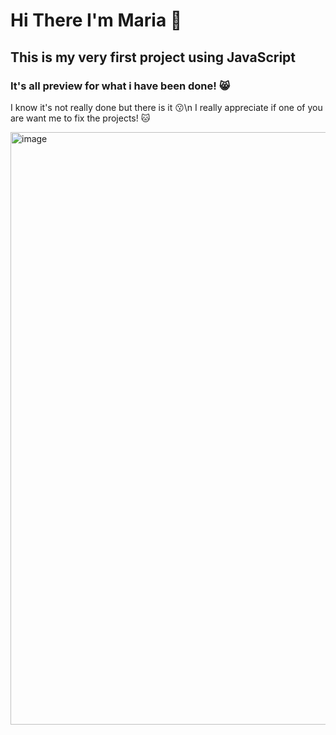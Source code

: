 <h1> Hi There I'm Maria 👋 </h1>

<h2> This is my very first project using JavaScript

  <h3> It's all preview for what i have been done! 😸 </h3>
  <p> I know it's not really done but there is it 😗\n
    I really appreciate if one of you are want me to fix the projects! 🐱 </p>
  
  <img width="948" alt="image" src="https://user-images.githubusercontent.com/114895269/210167173-bdbe003f-63f2-43bc-b6b6-20eb0dfe3333.png">
